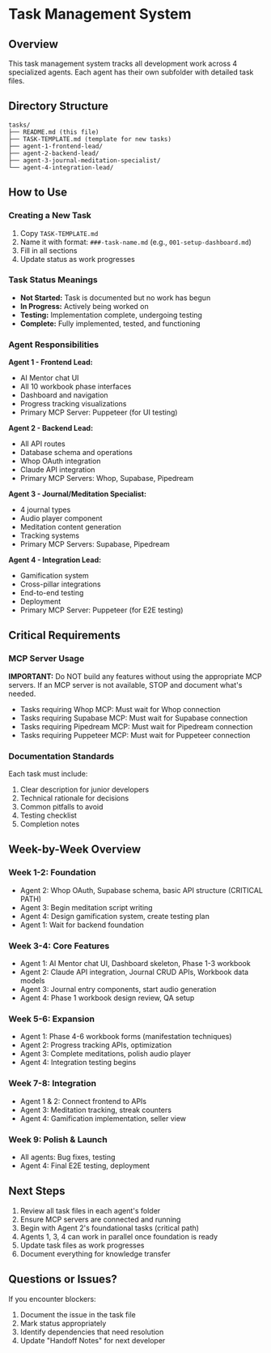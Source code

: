 # Task Management System

## Overview

This task management system tracks all development work across 4 specialized agents. Each agent has their own subfolder with detailed task files.

## Directory Structure

```
tasks/
├── README.md (this file)
├── TASK-TEMPLATE.md (template for new tasks)
├── agent-1-frontend-lead/
├── agent-2-backend-lead/
├── agent-3-journal-meditation-specialist/
└── agent-4-integration-lead/
```

## How to Use

### Creating a New Task

1. Copy `TASK-TEMPLATE.md`
2. Name it with format: `###-task-name.md` (e.g., `001-setup-dashboard.md`)
3. Fill in all sections
4. Update status as work progresses

### Task Status Meanings

- **Not Started:** Task is documented but no work has begun
- **In Progress:** Actively being worked on
- **Testing:** Implementation complete, undergoing testing
- **Complete:** Fully implemented, tested, and functioning

### Agent Responsibilities

**Agent 1 - Frontend Lead:**
- AI Mentor chat UI
- All 10 workbook phase interfaces
- Dashboard and navigation
- Progress tracking visualizations
- Primary MCP Server: Puppeteer (for UI testing)

**Agent 2 - Backend Lead:**
- All API routes
- Database schema and operations
- Whop OAuth integration
- Claude API integration
- Primary MCP Servers: Whop, Supabase, Pipedream

**Agent 3 - Journal/Meditation Specialist:**
- 4 journal types
- Audio player component
- Meditation content generation
- Tracking systems
- Primary MCP Servers: Supabase, Pipedream

**Agent 4 - Integration Lead:**
- Gamification system
- Cross-pillar integrations
- End-to-end testing
- Deployment
- Primary MCP Server: Puppeteer (for E2E testing)

## Critical Requirements

### MCP Server Usage

**IMPORTANT:** Do NOT build any features without using the appropriate MCP servers. If an MCP server is not available, STOP and document what's needed.

- Tasks requiring Whop MCP: Must wait for Whop connection
- Tasks requiring Supabase MCP: Must wait for Supabase connection
- Tasks requiring Pipedream MCP: Must wait for Pipedream connection
- Tasks requiring Puppeteer MCP: Must wait for Puppeteer connection

### Documentation Standards

Each task must include:
1. Clear description for junior developers
2. Technical rationale for decisions
3. Common pitfalls to avoid
4. Testing checklist
5. Completion notes

## Week-by-Week Overview

### Week 1-2: Foundation
- Agent 2: Whop OAuth, Supabase schema, basic API structure (CRITICAL PATH)
- Agent 3: Begin meditation script writing
- Agent 4: Design gamification system, create testing plan
- Agent 1: Wait for backend foundation

### Week 3-4: Core Features
- Agent 1: AI Mentor chat UI, Dashboard skeleton, Phase 1-3 workbook
- Agent 2: Claude API integration, Journal CRUD APIs, Workbook data models
- Agent 3: Journal entry components, start audio generation
- Agent 4: Phase 1 workbook design review, QA setup

### Week 5-6: Expansion
- Agent 1: Phase 4-6 workbook forms (manifestation techniques)
- Agent 2: Progress tracking APIs, optimization
- Agent 3: Complete meditations, polish audio player
- Agent 4: Integration testing begins

### Week 7-8: Integration
- Agent 1 & 2: Connect frontend to APIs
- Agent 3: Meditation tracking, streak counters
- Agent 4: Gamification implementation, seller view

### Week 9: Polish & Launch
- All agents: Bug fixes, testing
- Agent 4: Final E2E testing, deployment

## Next Steps

1. Review all task files in each agent's folder
2. Ensure MCP servers are connected and running
3. Begin with Agent 2's foundational tasks (critical path)
4. Agents 1, 3, 4 can work in parallel once foundation is ready
5. Update task files as work progresses
6. Document everything for knowledge transfer

## Questions or Issues?

If you encounter blockers:
1. Document the issue in the task file
2. Mark status appropriately
3. Identify dependencies that need resolution
4. Update "Handoff Notes" for next developer
